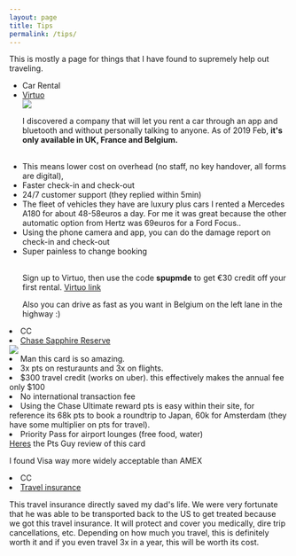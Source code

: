 ```yaml
---
layout: page
title: Tips
permalink: /tips/
---
```


This is mostly a page for things that I have found to supremely help out traveling.

<div class="space">

<ul>
  <li class="gear_header">Car Rental
 <li class="gear_li"><a href="http://bit.ly/VirtuoApp">Virtuo</a> </li>

<div class="post-image"><img src="https://cdn.leadersleague.com/origami-redaction/media/cache/articles/full_article/578decd0ee56e.jpg" class="gear"/></div>

I discovered a company that will let you rent a car through an app and bluetooth and without personally talking to anyone. As of 2019 Feb, <strong>it's only available in UK, France and Belgium.</strong>
<br><br>
<li>This means lower cost on overhead (no staff, no key handover, all forms are digital), 
<li>Faster check-in and check-out
<li>24/7 customer support (they replied within 5min)
<li>The fleet of vehicles they have are luxury plus cars I rented a Mercedes A180 for about 48-58euros a day. For me it was great because the other automatic option from Hertz was 69euros for a Ford Focus..
<li>Using the phone camera and app, you can do the damage report on check-in and check-out
<li>Super painless to change booking
<br><br>
<p>Sign up to Virtuo, then use the code <strong>spupmde</strong> to get €30 credit off your first rental. 
<a href="http://bit.ly/VirtuoApp">Virtuo link</a>

<p>Also you can drive as fast as you want in Belgium on the left lane in the highway :)
</div>

<div class="space">
  <li class="gear_header">CC
<li class="gear_li"><a href="https://creditcards.chase.com/rewards-credit-cards/chase-sapphire-reserve?CELL=6290">Chase Sapphire Reserve </a></li>

<div class="post-image"><img src="https://i2.wp.com/arichjourney.com/wp-content/uploads/2017/12/chase-sapphire-reserve-card-mst4.jpeg" class="gear"/></div>
<li>Man this card is so amazing. 
<li>3x pts on resturaunts and 3x on flights.
<li>$300 travel credit (works on uber). this effectively makes the annual fee only $100
<li>No international transaction fee
<li>Using the Chase Ultimate reward pts is easy within their site, for reference its 68k pts to book a roundtrip to Japan, 60k for Amsterdam (they have some multiplier on pts for travel).
<li>Priority Pass for airport lounges (free food, water)
<br>
<a href="https://thepointsguy.com/guide/chase-sapphire-reserve-review/">Heres</a> the Pts Guy review of this card
<p>I found Visa way more widely acceptable than AMEX
</div>


<div class="space">
  <li class="gear_header">CC
<li class="gear_li"><a href="https://www.allianztravelinsurance.com/">Travel insurance</a></li>
<p>This travel insurance directly saved my dad's life. We were very fortunate that he was able to be transported back to the US to get treated because we got this travel insurance. It will protect and cover you medically, dire trip cancellations, etc. Depending on how much you travel, this is definitely worth it and if you even travel 3x in a year, this will be worth its cost. </p>
</div>